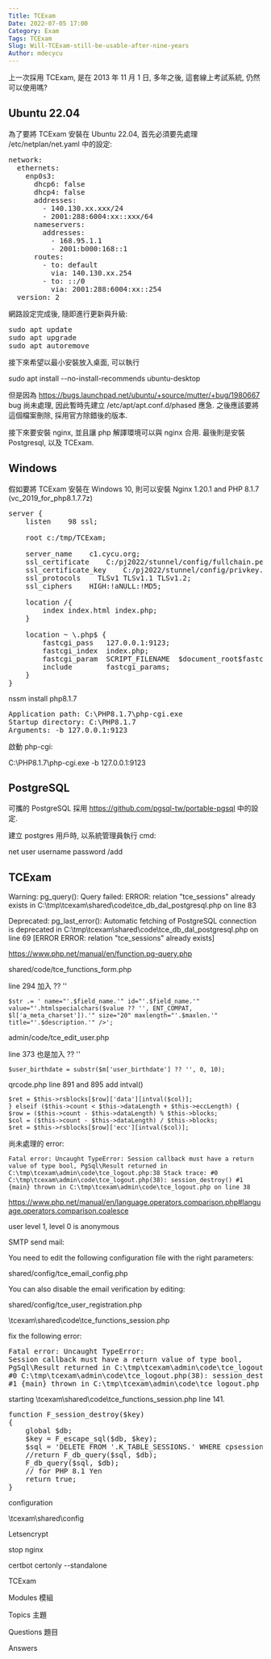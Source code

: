 ```yaml
---
Title: TCExam
Date: 2022-07-05 17:00
Category: Exam
Tags: TCExam
Slug: Will-TCExam-still-be-usable-after-nine-years
Author: mdecycu
---
```


上一次採用 TCExam, 是在 2013 年 11 月 1 日, 多年之後, 這套線上考試系統, 仍然可以使用嗎?

<!-- PELICAN_END_SUMMARY -->

Ubuntu 22.04
----

為了要將 TCExam 安裝在 Ubuntu 22.04, 首先必須要先處理 /etc/netplan/net.yaml 中的設定:

<pre class="brush: jscript">
network:
  ethernets:
    enp0s3:
      dhcp6: false 
      dhcp4: false
      addresses:
        - 140.130.xx.xxx/24
        - 2001:288:6004:xx::xxx/64
      nameservers:
        addresses:
          - 168.95.1.1
          - 2001:b000:168::1
      routes:
        - to: default 
          via: 140.130.xx.254
        - to: ::/0      
          via: 2001:288:6004:xx::254
  version: 2
</pre>

網路設定完成後, 隨即進行更新與升級:

<pre class="brush: jscript">
sudo apt update
sudo apt upgrade
sudo apt autoremove
</pre>

接下來希望以最小安裝放入桌面, 可以執行

sudo apt install --no-install-recommends ubuntu-desktop

但是因為 <https://bugs.launchpad.net/ubuntu/+source/mutter/+bug/1980667> bug 尚未處理, 因此暫時先建立 /etc/apt/apt.conf.d/phased 應急. 之後應該要將這個檔案刪除, 採用官方除錯後的版本.

接下來要安裝 nginx, 並且讓 php 解譯環境可以與 nginx 合用. 最後則是安裝 Postgresql, 以及 TCExam.

Windows
----

假如要將 TCExam 安裝在 Windows 10, 則可以安裝 Nginx 1.20.1 and PHP 8.1.7 (vc_2019_for_php8.1.7.7z)

<pre class="brush:jscript">
server { 
    listen    98 ssl;
    
    root c:/tmp/TCExam;

    server_name    c1.cycu.org;
    ssl_certificate    C:/pj2022/stunnel/config/fullchain.pem;
    ssl_certificate_key    C:/pj2022/stunnel/config/privkey.pem;
    ssl_protocols    TLSv1 TLSv1.1 TLSv1.2;
    ssl_ciphers    HIGH:!aNULL:!MD5;

    location /{ 
        index index.html index.php;
    }

    location ~ \.php$ {
        fastcgi_pass   127.0.0.1:9123;
        fastcgi_index  index.php;
        fastcgi_param  SCRIPT_FILENAME  $document_root$fastcgi_script_name;
        include        fastcgi_params;
    }
}
</pre>

nssm install php8.1.7

<pre class="brush:jscript">
Application path: C:\PHP8.1.7\php-cgi.exe
Startup directory: C:\PHP8.1.7
Arguments: -b 127.0.0.1:9123
</pre>

啟動 php-cgi:

C:\PHP8.1.7\php-cgi.exe -b 127.0.0.1:9123

PostgreSQL
----

可攜的 PostgreSQL 採用 <https://github.com/pgsql-tw/portable-pgsql> 中的設定.

建立 postgres 用戶時, 以系統管理員執行 cmd:

net user username password /add

TCExam
----

Warning: pg_query(): Query failed: ERROR: relation "tce_sessions" already exists in C:\tmp\tcexam\shared\code\tce_db_dal_postgresql.php on line 83

Deprecated: pg_last_error(): Automatic fetching of PostgreSQL connection is deprecated in C:\tmp\tcexam\shared\code\tce_db_dal_postgresql.php on line 69
[ERROR ERROR: relation "tce_sessions" already exists]

<https://www.php.net/manual/en/function.pg-query.php>

shared/code/tce_functions_form.php

line 294 加入 ?? ''

    $str .= ' name="'.$field_name.'" id="'.$field_name.'" value="'.htmlspecialchars($value ?? '', ENT_COMPAT, $l['a_meta_charset']).'" size="20" maxlength="'.$maxlen.'" title="'.$description.'" />';

admin/code/tce_edit_user.php

line 373 也是加入 ?? ''

    $user_birthdate = substr($m['user_birthdate'] ?? '', 0, 10);
                    
                    
qrcode.php line 891 and 895 add intval()

    $ret = $this->rsblocks[$row]['data'][intval($col)];
    } elseif ($this->count < $this->dataLength + $this->eccLength) {
    $row = ($this->count - $this->dataLength) % $this->blocks;
    $col = ($this->count - $this->dataLength) / $this->blocks;
    $ret = $this->rsblocks[$row]['ecc'][intval($col)];

尚未處理的 error:

    Fatal error: Uncaught TypeError: Session callback must have a return value of type bool, PgSql\Result returned in C:\tmp\tcexam\admin\code\tce_logout.php:38 Stack trace: #0 C:\tmp\tcexam\admin\code\tce_logout.php(38): session_destroy() #1 {main} thrown in C:\tmp\tcexam\admin\code\tce_logout.php on line 38

<https://www.php.net/manual/en/language.operators.comparison.php#language.operators.comparison.coalesce>

user level 1, level 0 is anonymous

SMTP send mail:

You need to edit the following configuration file with the right parameters:

shared/config/tce_email_config.php

You can also disable the email verification by editing:

shared/config/tce_user_registration.php

\tcexam\shared\code\tce_functions_session.php

fix the following error:

<pre class="brush: jscript">
Fatal error: Uncaught TypeError: 
Session callback must have a return value of type bool, 
PgSql\Result returned in C:\tmp\tcexam\admin\code\tce_logout.php:38 Stack trace:
#0 C:\tmp\tcexam\admin\code\tce_logout.php(38): session_destroy() 
#1 {main} thrown in C:\tmp\tcexam\admin\code\tce_logout.php on line 38
</pre>

starting \tcexam\shared\code\tce_functions_session.php line 141.

<pre class="brush: jscript">
function F_session_destroy($key)
{
    global $db;
    $key = F_escape_sql($db, $key);
    $sql = 'DELETE FROM '.K_TABLE_SESSIONS.' WHERE cpsession_id=\''.$key.'\'';
    //return F_db_query($sql, $db);
    F_db_query($sql, $db);
    // for PHP 8.1 Yen
    return true;
}
</pre>

configuration

\tcexam\shared\config

Letsencrypt

stop nginx

certbot certonly --standalone

TCExam

Modules 模組

Topics 主題

Questions 題目

Answers
